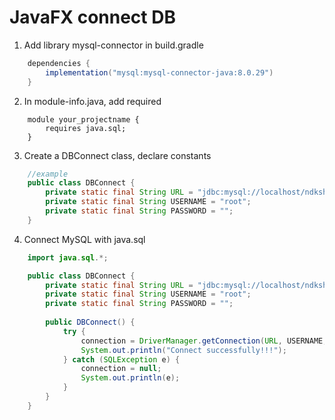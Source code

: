 # JavaFX connect DB

1. Add library mysql-connector in build.gradle
```.gradle
    dependencies {
        implementation("mysql:mysql-connector-java:8.0.29")
    }
```
2. In module-info.java, add required 
```
    module your_projectname {
        requires java.sql;
    }
```
3. Create a DBConnect class, declare constants
```java
    //example 
    public class DBConnect {
        private static final String URL = "jdbc:mysql://localhost/ndkshop"; //jdbc:mysql is required 
        private static final String USERNAME = "root";
        private static final String PASSWORD = "";
    }
```
4. Connect MySQL with java.sql
```java
    import java.sql.*;

    public class DBConnect {
        private static final String URL = "jdbc:mysql://localhost/ndkshop"; //jdbc:mysql is required 
        private static final String USERNAME = "root";
        private static final String PASSWORD = "";
        
        public DBConnect() {
            try {
                connection = DriverManager.getConnection(URL, USERNAME, PASSWORD);
                System.out.println("Connect successfully!!!");
            } catch (SQLException e) {
                connection = null;
                System.out.println(e);
            }
        }
    }
```